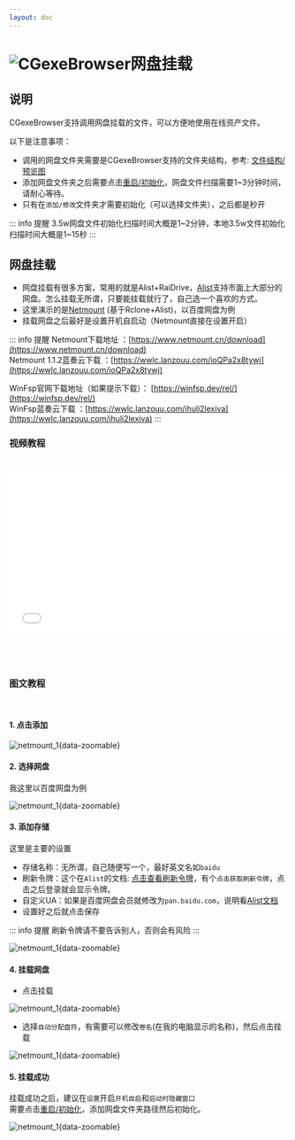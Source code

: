 ```yaml
---
layout: doc
---
```

# <span class="h1-icon"><img src="/cgexe_browser/CGexeBrowser.webp" alt="CGexeBrowser"></span>网盘挂载

## 说明

CGexeBrowser支持调用网盘挂载的文件，可以方便地使用在线资产文件。  

以下是注意事项：
- 调用的网盘文件夹需要是CGexeBrowser支持的文件夹结构，参考: [文件结构/预览图](01-gexe_browser-start#文件结构-预览图)
- 添加网盘文件夹之后需要点击[重启/初始化](02-cgexe_browser-initialize)，网盘文件扫描需要1~3分钟时间，请耐心等待。
- 只有在`添加/修改`文件夹才需要初始化（可以选择文件夹），之后都是秒开

::: info 提醒
3.5w网盘文件初始化扫描时间大概是1~2分钟，本地3.5w文件初始化扫描时间大概是1~15秒
:::

## 网盘挂载

- 网盘挂载有很多方案，常用的就是Alist+RaiDrive，[Alist](https://alist.nn.ci/zh/guide/)支持市面上大部分的网盘。怎么挂载无所谓，只要能挂载就行了，自己选一个喜欢的方式。
- 这里演示的是[Netmount](https://www.netmount.cn/) (基于Rclone+Alist)，以百度网盘为例
- 挂载网盘之后最好是设置开机自启动（Netmount直接在设置开启）

::: info 提醒
Netmount下载地址 ：[https://www.netmount.cn/download](https://www.netmount.cn/download)  
Netmount 1.1.2蓝奏云下载 ：[https://wwlc.lanzouu.com/ioQPa2x8tywj](https://wwlc.lanzouu.com/ioQPa2x8tywj)  

WinFsp官网下载地址（如果提示下载）： [https://winfsp.dev/rel/](https://winfsp.dev/rel/)  
WinFsp蓝奏云下载 ：[https://wwlc.lanzouu.com/ihuli2lexiva](https://wwlc.lanzouu.com/ihuli2lexiva)
:::
<br />

### 视频教程

<br />

<div style="position: relative; padding: 30% 45%;">
<iframe style="position: absolute; width: 100%; height: 100%; left: 0; top: 0;" src="//player.bilibili.com/player.html?isOutside=true&aid=113855187393392&bvid=BV18qw6eoEKA&cid=27961066609&p=1&autoplay=0"  scrolling="no" border="0" frameborder="no" framespacing="0" allowfullscreen="true"></iframe>
</div>

<br />



<br />

<br />


### 图文教程

<br />

#### 1. 点击添加

![netmount_1](/cgexe_browser/cgexe_browser_v_1_4_0_netmount_1.webp){data-zoomable}



#### 2. 选择网盘
我这里以百度网盘为例

![netmount_1](/cgexe_browser/cgexe_browser_v_1_4_0_netmount_2.webp){data-zoomable}


#### 3. 添加存储
这里是主要的设置
- 存储名称：无所谓，自己随便写一个，最好英文名如`baidu`
- 刷新令牌：这个在`Alist`的文档: [点击查看刷新令牌](https://alist.nn.ci/zh/guide/drivers/baidu.html?baidunetdisk)，有个`点击获取刷新令牌`，点击之后登录就会显示令牌。
- 自定义UA：如果是百度网盘会员就修改为`pan.baidu.com`，说明看[Alist文档](https://alist.nn.ci/zh/guide/drivers/baidu.html?baidunetdisk)
- 设置好之后就点击保存

::: info 提醒
刷新令牌请不要告诉别人，否则会有风险
:::

![netmount_1](/cgexe_browser/cgexe_browser_v_1_4_0_netmount_3.webp){data-zoomable}



#### 4. 挂载网盘
- 点击挂载

![netmount_1](/cgexe_browser/cgexe_browser_v_1_4_0_netmount_4.webp){data-zoomable}


- 选择`自动分配盘符`，有需要可以修改`卷名`(在我的电脑显示的名称)，然后点击挂载

![netmount_1](/cgexe_browser/cgexe_browser_v_1_4_0_netmount_5.webp){data-zoomable}



#### 5. 挂载成功

挂载成功之后，建议在`设置`开启`开机自启`和`启动时隐藏窗口`  
需要点击[重启/初始化](02-cgexe_browser-initialize)，添加网盘文件夹路径然后初始化。

![netmount_1](/cgexe_browser/cgexe_browser_v_1_4_0_netmount_6.webp){data-zoomable}

<br />
<br />